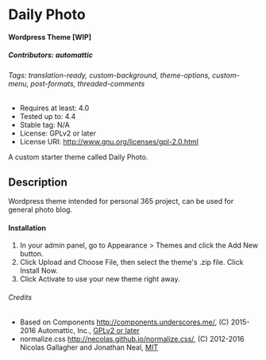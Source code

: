 # Daily Photo
#### Wordpress Theme [WIP]
##### Contributors: automattic
###### Tags: translation-ready, custom-background, theme-options, custom-menu, post-formats, threaded-comments

* Requires at least: 4.0
* Tested up to: 4.4
* Stable tag: N/A
* License: GPLv2 or later
* License URI: http://www.gnu.org/licenses/gpl-2.0.html

A custom starter theme called Daily Photo.

## Description
Wordpress theme intended for personal 365 project, can be used for general photo blog.

#### Installation
1. In your admin panel, go to Appearance > Themes and click the Add New button.
2. Click Upload and Choose File, then select the theme's .zip file. Click Install Now.
3. Click Activate to use your new theme right away.

###### Credits

* Based on Components http://components.underscores.me/, (C) 2015-2016 Automattic, Inc., [GPLv2 or later](https://www.gnu.org/licenses/gpl-2.0.html)
* normalize.css http://necolas.github.io/normalize.css/, (C) 2012-2016 Nicolas Gallagher and Jonathan Neal, [MIT](http://opensource.org/licenses/MIT)
